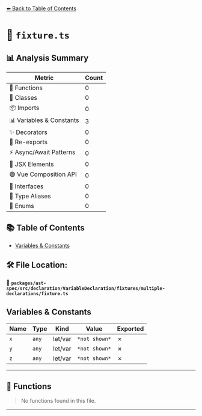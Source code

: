 [⬅️ Back to Table of Contents](../../../../../../../index.md)

# 📄 `fixture.ts`

## 📊 Analysis Summary

| Metric | Count |
|--------|-------|
| 🔧 Functions | 0 |
| 🧱 Classes | 0 |
| 📦 Imports | 0 |
| 📊 Variables & Constants | 3 |
| ✨ Decorators | 0 |
| 🔄 Re-exports | 0 |
| ⚡ Async/Await Patterns | 0 |
| 💠 JSX Elements | 0 |
| 🟢 Vue Composition API | 0 |
| 📐 Interfaces | 0 |
| 📑 Type Aliases | 0 |
| 🎯 Enums | 0 |

## 📚 Table of Contents

- [Variables & Constants](#variables-constants)

## 🛠️ File Location:
📂 **`packages/ast-spec/src/declaration/VariableDeclaration/fixtures/multiple-declarations/fixture.ts`**

## Variables & Constants

| Name | Type | Kind | Value | Exported |
|------|------|------|-------|----------|
| `x` | `any` | let/var | `*not shown*` | ✗ |
| `y` | `any` | let/var | `*not shown*` | ✗ |
| `z` | `any` | let/var | `*not shown*` | ✗ |


---

## 🔧 Functions

> No functions found in this file.


---
